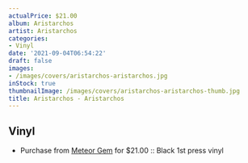 ```yaml
---
actualPrice: $21.00
album: Aristarchos
artist: Aristarchos
categories:
- Vinyl
date: '2021-09-04T06:54:22'
draft: false
images:
- /images/covers/aristarchos-aristarchos.jpg
inStock: true
thumbnailImage: /images/covers/aristarchos-aristarchos-thumb.jpg
title: Aristarchos - Aristarchos
---
```


## Vinyl
* Purchase from [Meteor Gem](https://meteor-gem.com/products/aristarchos-aristarchos-lp) for $21.00 :: Black 1st press vinyl
